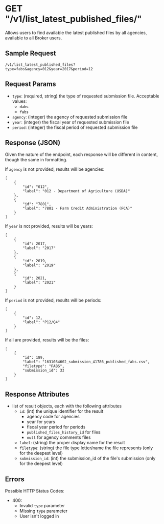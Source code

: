 # GET "/v1/list\_latest\_published\_files/"
Allows users to find available the latest published files by all agencies, available to all Broker users.    

## Sample Request
`/v1/list_latest_published_files?type=fabs&agency=012&year=2017&period=12`

## Request Params

- `type`: (required, string) the type of requested submission file. Acceptable values:
    * `dabs`
    * `fabs`
- `agency`: (integer) the agency of requested submission file
- `year`: (integer) the fiscal year of requested submission file
- `period`: (integer) the fiscal period of requested submission file

## Response (JSON)
Given the nature of the endpoint, each response will be different in content, though the same in formatting.

If `agency` is not provided, results will be agencies:
```
[
    {
        "id": "012",
        "label": "012 - Department of Agriculture (USDA)"
    },
    {
        "id": "7801",
        "label": "7801 - Farm Credit Administration (FCA)"
    }
]
```
If `year` is not provided, results will be years:
```
[
    {
        "id": 2017,
        "label": "2017"
    },
    {
        "id": 2019,
        "label": "2019"
    },
    {
        "id": 2021,
        "label": "2021"
    }
]
```
If `period` is not provided, results will be periods:
```
[
    {
        "id": 12,
        "label": "P12/Q4"
    }
]
```
If all are provided, results will be the files:
```
[
    {
        "id": 189,
        "label": "1631034602_submission_41786_published_fabs.csv",
        "filetype": "FABS",
        "submission_id": 33
    }
]
```

## Response Attributes
- list of result objects, each with the following attributes
    - `id`: (int) the unique identifier for the result
        - agency code for agencies
        - year for years
        - fiscal year period for periods
        - `published_files_history_id` for files
        - `null` for agency comments files
    - `label`: (string) the proper display name for the result
    - `filetype`: (string) the file type letter/name the file represents (only for the deepest level)
    - `submission_id`: (int) the submission_id of the file's submission (only for the deepest level)

## Errors
Possible HTTP Status Codes:

- 400:
    - Invalid `type` parameter
    - Missing `type` parameter
    - User isn't logged in
